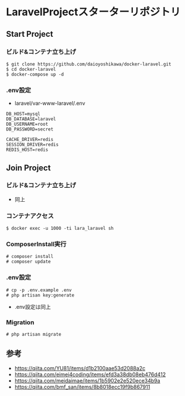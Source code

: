 # LaravelProjectスターターリポジトリ

## Start Project

### ビルド&コンテナ立ち上げ

~~~
$ git clone https://github.com/daioyoshikawa/docker-laravel.git
$ cd docker-laravel
$ docker-compose up -d
~~~

### .env設定

- laravel/var-www-laravel/.env

~~~
DB_HOST=mysql
DB_DATABASE=laravel
DB_USERNAME=root
DB_PASSWORD=secret

CACHE_DRIVER=redis
SESSION_DRIVER=redis
REDIS_HOST=redis
~~~

## Join Project

### ビルド&コンテナ立ち上げ

- 同上

### コンテナアクセス

~~~
$ docker exec -u 1000 -ti lara_laravel sh
~~~

### ComposerInstall実行

~~~
# composer install
# composer update
~~~

### .env設定

~~~
# cp -p .env.example .env
# php artisan key:generate
~~~

- .env設定は同上

### Migration

~~~
# php artisan migrate
~~~

## 参考
- https://qiita.com/YU81/items/d1b2100aae53d2088a2c
- https://qiita.com/eimei4coding/items/efd3a38db08eb476d412
- https://qiita.com/meidaimae/items/1b5902e2e520ece34b9a
- https://qiita.com/bmf_san/items/8b8018ecc19f9b867911